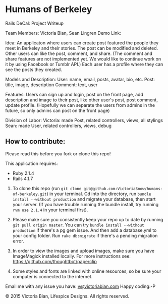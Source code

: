 Humans of Berkeley
================

Rails DeCal:
Project Writeup

Team Members: Victoria Bian, Sean Lingren
Demo Link:

Idea: An applicaton where users can create post featured the people they meet in Berkeley and their stories. The post can be modified and deleted. Other users can like the post, comment, and share. (The comment and share features are not implemented yet. We would like to continue work on it by using Facebook or Tumblr API.) Each user has a profile where they can see the posts they created.

Models and Description:
User: name, email, posts, avatar, bio, etc.
Post: title, image, description
Comment: text, user

Features:
Users can sign up and login, post on the front page, add description and image to their post, like other user's post, post comment, update profile. (Hopefully we can separate the users from admins in the future, so only admins can post on the front page)

Division of Labor:
Victoria: made Post, related controllers, views, all stylings
Sean: made User, related controllers, views,  debug


How to contribute:
------------------

Please read this before you fork or clone this repo!


This application requires:

- Ruby 2.1.4
- Rails 4.1.7


1. To clone this repo (run ```git clone git@github.com:VictoriaSnow/humans-of-berkeley.git```) in your terminal. Cd into the directory, run ```bundle install --without production``` and migrate your database, then start your server. (If you have trouble running the bundle install, try running ```rvm use 2.1.4``` in your terminal first).

2. Please make sure you consistently keep your repo up to date by running ```git pull origin master```.  You can try ```bundle install --without production``` if there's a pg gem issue. And then add a database.yml to your config folder. Run ```rake db:migrate``` if there's a pending migration error.

3. In order to view the images and upload images, make sure you have ImageMagick installed locally. For more instructions see: https://github.com/thoughtbot/paperclip

4. Some styles and fonts are linked with online resources, so be sure your computer is connected to the internet.

Email me with any issue you have: v@victoriabian.com
Happy coding:-P

© 2015 Victoria Bian, Lifespice Designs. All rights reserved.
